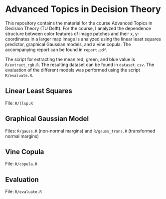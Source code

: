 # Advanced Topics in Decision Theory

This repository contains the material for the course Advanced Topics
in Decision Theory (TU Delft). For the course, I analyzed the
dependence structure between color features of image patches and their
x, y-coordinates in a larger map image is analyzed using the linear
least squares predictor, graphical Gaussian models, and a vine
copula. The accompanying report can be found in `report.pdf`.

The script for extracting the mean red, green, and blue value is
`R/extract_rgb.R`. The resulting dataset can be found in
`dataset.csv`. The evaluation of the different models was performed
using the script `R/evaluate.R`.

## Linear Least Squares

File: `R/llsp.R`

## Graphical Gaussian Model

Files: `R/gauss.R` (non-normal margins) and `R/gauss_trans.R` (transformed normal margins)

## Vine Copula

File: `R/copula.R`

## Evaluation

File: `R/evaluate.R`


